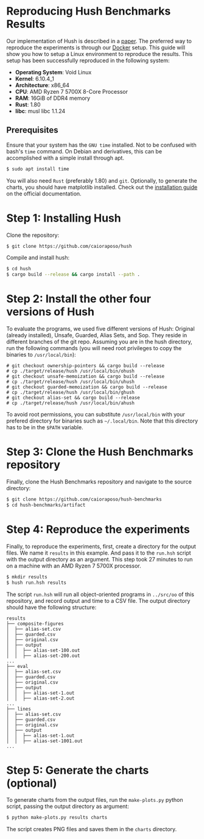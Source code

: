 # Reproducing Hush Benchmarks Results

Our implementation of Hush is described in a [paper](../docs/RaposoSBLP24.pdf).
The preferred way to reproduce the experiments is through our [Docker](docker) setup.
This guide will show you how to setup a Linux environment to reproduce the results.
This setup has been successfully reproduced in the following system:

* **Operating System**: Void Linux
* **Kernel**: 6.10.4_1
* **Architecture**: x86_64
* **CPU**: AMD Ryzen 7 5700X 8-Core Processor
* **RAM**: 16GiB of DDR4 memory
* **Rust**: 1.80
* **libc**: musl libc 1.1.24

## Prerequisites

Ensure that your system has the `GNU time` installed. Not to be confused with bash's `time` command. On Debian and derivatives, this can be accomplished with a simple install through apt.

```sh
$ sudo apt install time
```

You will also need `Rust` (preferably 1.80) and `git`.
Optionally, to generate the charts, you should have matplotlib installed.
Check out the [installation guide](https://matplotlib.org/stable/install/index.html) on the official documentation.

# Step 1: Installing Hush

Clone the repository:

```sh
$ git clone https://github.com/caioraposo/hush
```

Compile and install hush:

```sh
$ cd hush
$ cargo build --release && cargo install --path .
```

# Step 2: Install the other four versions of Hush

To evaluate the programs, we used five different versions of Hush: Original (already installed), Unsafe, Guarded, Alias Sets, and Sop. They reside in different branches of the git repo. Assuming you are in the hush directory, run the following commands (you will need root privileges to copy the binaries to `/usr/local/bin`):

```
# git checkout ownership-pointers && cargo build --release
# cp ./target/release/hush /usr/local/bin/ohush
# git checkout unsafe-memoization && cargo build --release
# cp ./target/release/hush /usr/local/bin/uhush
# git checkout guarded-memoization && cargo build --release
# cp ./target/release/hush /usr/local/bin/ghush
# git checkout alias-set && cargo build --release
# cp ./target/release/hush /usr/local/bin/ahush
```

To avoid root permissions, you can substitute `/usr/local/bin` with your prefered directory for binaries such as `~/.local/bin`. Note that this directory has to be in the `$PATH` variable.

# Step 3: Clone the Hush Benchmarks repository

Finally, clone the Hush Benchmarks repository and navigate to the source directory:
```sh
$ git clone https://github.com/caioraposo/hush-benchmarks
$ cd hush-benchmarks/artifact
```

# Step 4: Reproduce the experiments

Finally, to reproduce the experiments, first, create a directory for the output files. We name it `results` in this example. And pass it to the `run.hsh` script with the output directory as an argument. This step took 27 minutes to run on a machine with an AMD Ryzen 7 5700X processor.

```sh
$ mkdir results
$ hush run.hsh results
```

The script `run.hsh` will run all object-oriented programs in `../src/oo` of this repository, and record output and time to a CSV file. The output directory should have the following structure:

```
results
├── composite-figures
│  ├── alias-set.csv
│  ├── guarded.csv
│  ├── original.csv
│  ├── output
│  │  ├── alias-set-100.out
│  │  ├── alias-set-200.out
...
├── eval
│  ├── alias-set.csv
│  ├── guarded.csv
│  ├── original.csv
│  ├── output
│  │  ├── alias-set-1.out
│  │  ├── alias-set-2.out
...
├── lines
│  ├── alias-set.csv
│  ├── guarded.csv
│  ├── original.csv
│  ├── output
│  │  ├── alias-set-1.out
│  │  ├── alias-set-1001.out
...
```

# Step 5: Generate the charts (optional)

To generate charts from the output files, run the `make-plots.py` python script, passing the output directory as argument:

```sh
$ python make-plots.py results charts
```

The script creates PNG files and saves them in the `charts` directory.